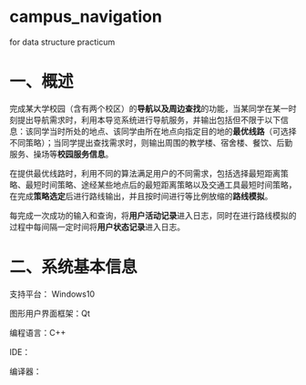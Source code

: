# campus_navigation

for data structure practicum

# 一、概述

完成某大学校园（含有两个校区）的**导航以及周边查找**的功能，当某同学在某一时刻提出导航需求时，利用本导览系统进行导航服务，并输出包括但不限于以下信息：该同学当时所处的地点、该同学由所在地点向指定目的地的**最优线路**（可选择不同策略）；当同学提出查找需求时，则输出周围的教学楼、宿舍楼、餐饮、后勤服务、操场等**校园服务信息**。

在提供最优线路时，利用不同的算法满足用户的不同需求，包括选择最短距离策略、最短时间策略、途经某些地点后的最短距离策略以及交通工具最短时间策略，在完成**策略选定**后进行路线输出，并且按时间进行等比例放缩的**路线模拟**。

每完成一次成功的输入和查询，将**用户活动记录**进入日志，同时在进行路线模拟的过程中每间隔一定时间将**用户状态记录**进入日志。

# 二、系统基本信息

支持平台： Windows10

图形用户界面框架：Qt

编程语言：C++

IDE：

编译器：